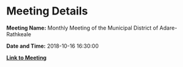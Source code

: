 # Meeting Details

**Meeting Name:** Monthly Meeting of the Municipal District of Adare-Rathkeale

**Date and Time:** 2018-10-16 16:30:00

**[Link to Meeting](https://www.limerick.ie/council/whats-on/monthly-meeting-municipal-district-adare-rathkeale-40)**
